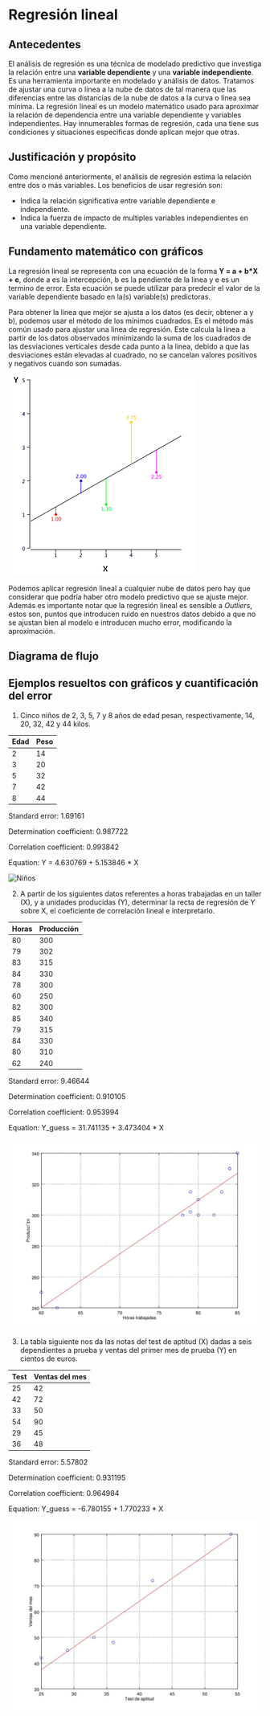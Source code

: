 # Regresión lineal

## Antecedentes
El análisis de regresión es una técnica de modelado predictivo que investiga la
relación entre una **variable dependiente** y una **variable independiente**.
Es una herramienta importante en modelado y análisis de datos. Tratamos de
ajustar una curva o línea a la nube de datos de tal manera que las diferencias
entre las distancias de la nube de datos a la curva o línea sea mínima.
La regresión lineal es un modelo matemático usado para aproximar la relación de
dependencia entre una variable dependiente y variables independientes.
Hay innumerables formas de regresión, cada una tiene sus condiciones y
situaciones especificas donde aplican mejor que otras.

## Justificación y propósito
Como mencioné anteriormente, el análisis de regresión estima la relación entre
dos o más variables. Los beneficios de usar regresión son:
- Indica la relación significativa entre variable dependiente e independiente.
- Indica la fuerza de impacto de multiples variables independientes en una
  variable dependiente.

## Fundamento matemático con gráficos
La regresión lineal se representa con una ecuación de la forma **Y = a + b*X + e**,
donde a es la intercepción, b es la pendiente de la linea y e es un termino de error.
Esta ecuación se puede utilizar para predecir el valor de la variable dependiente
basado en la(s) variable(s) predictoras.

Para obtener la linea que mejor se ajusta a los datos (es decir, obtener a y b),
podemos usar el método de los mínimos cuadrados. Es el método más común usado
para ajustar una linea de regresión. Este calcula la linea a partir de los datos
observados minimizando la suma de los cuadrados de las desviaciones verticales
desde cada punto a la linea, debido a que las desviaciones están elevadas al
cuadrado, no se cancelan valores positivos y negativos cuando son sumadas.

![Min squares](./reg_error.gif)

Podemos aplicar regresión lineal a cualquier nube de datos pero hay que
considerar que podría haber otro modelo predictivo que se ajuste mejor.
Además es importante notar que la regresión lineal es sensible a *Outliers*,
estos son, puntos que introducen ruido en nuestros datos debido a que no se
ajustan bien al modelo e introducen mucho error, modificando la aproximación.

## Diagrama de flujo

## Ejemplos resueltos con gráficos y cuantificación del error
1. Cinco niños de 2, 3, 5, 7 y 8 años de edad pesan, respectivamente, 14, 20, 32, 42 y 44 kilos.

| Edad | Peso |
| :------------- | :------------- |
| 2 | 14 |
| 3 | 20 |
| 5 | 32 |
| 7 | 42 |
| 8 | 44 |

Standard error: 1.69161

Determination coefficient: 0.987722

Correlation coefficient: 0.993842

Equation: Y = 4.630769 + 5.153846 * X

![Niños](./tests/niños.png)

2. A partir de los siguientes datos referentes a horas trabajadas en un taller (X), y a unidades producidas (Y), determinar la recta de regresión de Y sobre X, el coeficiente de correlación lineal e interpretarlo.

| Horas | Producción |
| :------------- | :------------- |
| 80 | 300 |
| 79 | 302 |
| 83 | 315 |
| 84 | 330 |
| 78 | 300 |
| 60 | 250 |
| 82 | 300 |
| 85 | 340 |
| 79 | 315 |
| 84 | 330 |
| 80 | 310 |
| 62 | 240 |

Standard error: 9.46644

Determination coefficient: 0.910105

Correlation coefficient: 0.953994

Equation: Y_guess = 31.741135 + 3.473404 * X

![Produccion](./tests/produccion.jpg)

3. La tabla siguiente nos da las notas del test de aptitud (X) dadas a seis dependientes a prueba y ventas del primer mes de prueba (Y) en cientos de euros.

| Test | Ventas del mes |
| :------------- | :------------- |
| 25 | 42 |
| 42 | 72 |
| 33 | 50 |
| 54 | 90 |
| 29 | 45 |
| 36 | 48 |

Standard error: 5.57802

Determination coefficient: 0.931195

Correlation coefficient: 0.964984

Equation: Y_guess = -6.780155 + 1.770233 * X

![Ventas](./tests/ventas.jpg)
